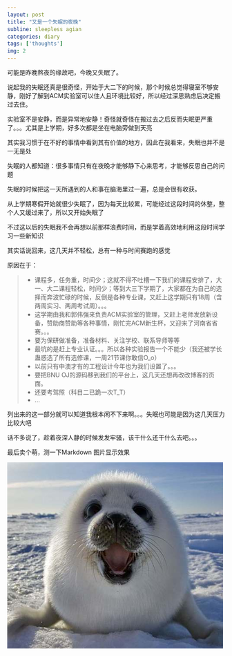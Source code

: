 ```yaml
---
layout: post
title: "又是一个失眠的夜晚"
subline: sleepless agian
categories: diary
tags: ['thoughts']
img: 2
---
```


可能是昨晚熬夜的缘故吧，今晚又失眠了。

说起我的失眠还真是很奇怪，开始于大二下的时候，那个时候总觉得寝室不够安静，刚好了解到ACM实验室可以住人且环境比较好，所以经过深思熟虑后决定搬过去住。

实验室不是安静，而是异常地安静！奇怪就奇怪在搬过去之后反而失眠更严重了。。。尤其是上学期，好多次都是坐在电脑旁做到天亮

其实我习惯于在不好的事情中看到其有价值的地方，因此在我看来，失眠也并不是一无是处

失眠的人都知道：很多事情只有在夜晚才能够静下心来思考，才能够反思自己的问题

失眠的时候把这一天所遇到的人和事在脑海里过一遍，总是会很有收获。

从上学期寒假开始就很少失眠了，因为每天比较累，可能经过这段时间的休整，整个人又缓过来了，所以又开始失眠了

不过这以后的失眠我不会再想以前那样浪费时间，而是学着高效地利用这段时间学习一些新知识

其实话说回来，这几天并不轻松，总有一种与时间赛跑的感觉

原因在于：

> * 课程多，任务重，时间少；这就不得不吐槽一下我们的课程安排了，大一、大二课程轻松，时间少；等到大三下学期了，大家都在为自己的选择而奔波忙碌的时候，反倒是各种专业课，又赶上这学期只有18周（含两周实习、两周考试周）。。。
> * 这学期由我和郭伟强来负责ACM实验室的管理，又赶上老师发放新设备，赞助商赞助等各种事情，刚忙完ACM新生杯，又迎来了河南省省赛。。。
> * 要为保研做准备，准备材料、关注学校、联系导师等等
> * 最坑的是赶上专业认证。。。所以各种实验报告一个不能少（我还被学长蛊惑选了所有选修课，一周21节课你敢信O_o）
> * 以前只有中澳才有的工程设计今年也为我们设置了。。。
> * 要把BNU OJ的源码移到我们的平台上，这几天还想再改改博客的页面。
> * 还要考驾照（科目二已跪一次T_T）
> * ...

列出来的这一部分就可以知道我根本闲不下来啊。。。失眠也可能是因为这几天压力比较大吧

话不多说了，趁着夜深人静的时候发发牢骚，该干什么还干什么去吧。。。

最后卖个萌，测一下Markdown 图片显示效果

![卖个萌](../img/post/卖萌.jpg)
